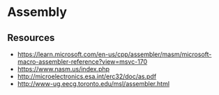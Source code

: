 # Assembly

## Resources

-   https://learn.microsoft.com/en-us/cpp/assembler/masm/microsoft-macro-assembler-reference?view=msvc-170
-   https://www.nasm.us/index.php
-   http://microelectronics.esa.int/erc32/doc/as.pdf
-   http://www-ug.eecg.toronto.edu/msl/assembler.html
